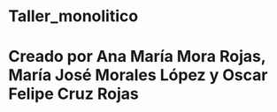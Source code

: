 # Taller_monolitico
# Creado por Ana María Mora Rojas, María José Morales López y Oscar Felipe Cruz Rojas